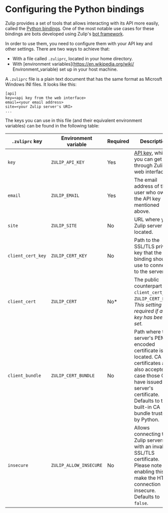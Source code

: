 # Configuring the Python bindings

Zulip provides a set of tools that allows interacting with its API more
easily, called the [Python bindings](https://pypi.python.org/pypi/zulip/).
One of the most notable use cases for these bindings are bots developed
using Zulip's [bot framework](/#writing-bots).

In order to use them, you need to configure them with your API key and other
settings. There are two ways to achieve that:

 - With a file called `.zuliprc`, located in your home directory.
 - With [environment variables](https://en.wikipedia.org/wiki/
Environment_variable) set up in your host machine.

A `.zuliprc` file is a plain text document that has the same format as
Microsft Windows INI files. It looks like this:

```
[api]
key=<api key from the web interface>
email=<your email address>
site=<your Zulip server's URI>
...
```

The keys you can use in this file (and their equivalent environment variables)
can be found in the following table:

<table class="table">
    <thead>
        <tr>
            <th><code>.zuliprc</code> key</th>
            <th>Environment variable</th>
            <th>Required</th>
            <th>Description</th>
        </tr>
    </thead>
    <tr>
        <td><code>key</code></td>
        <td><code>ZULIP_API_KEY</code></td>
        <td>Yes</td>
        <td>
            <a href="/api/api-keys">API key</a>, which you can get through
            Zulip's web interface.</a>
        </td>
    </tr>
    <tr>
        <td><code>email</code></td>
        <td><code>ZULIP_EMAIL</code></td>
        <td>Yes</td>
        <td>
            The email address of the user who owns the API key mentioned
            above.
        </td>
    </tr>
    <tr>
        <td><code>site</code></td>
        <td><code>ZULIP_SITE</code></td>
        <td>No</td>
        <td>
            URL where your Zulip server is located.
        </td>
    </tr>
    <tr>
        <td><code>client_cert_key</code></td>
        <td><code>ZULIP_CERT_KEY</code></td>
        <td>No</td>
        <td>
            Path to the SSL/TLS private key that the binding should use to
            connect to the server.
        </td>
    </tr>
    <tr>
        <td><code>client_cert</code></td>
        <td><code>ZULIP_CERT</code></td>
        <td>No*</td>
        <td>
            The public counterpart of <code>client_cert_key</code>/
            <code>ZULIP_CERT_KEY</code>. <i>This setting is required if a cert
            key has been set.</i>
        </td>
    </tr>
    <tr>
        <td><code>client_bundle</code></td>
        <td><code>ZULIP_CERT_BUNDLE</code></td>
        <td>No</td>
        <td>
            Path where the server's PEM-encoded certificate is located. CA
            certificates are also accepted, in case those CA's have issued the
            server's certificate. Defaults to the built-in CA bundle trusted
            by Python.
        </td>
    </tr>
    <tr>
        <td><code>insecure</code></td>
        <td><code>ZULIP_ALLOW_INSECURE</code></td>
        <td>No</td>
        <td>
            Allows connecting to Zulip servers with an invalid SSL/TLS
            certificate. Please note that enabling this will make the HTTPS
            connection insecure. Defaults to <code>false</code>.
        </td>
    </tr>
</table>
